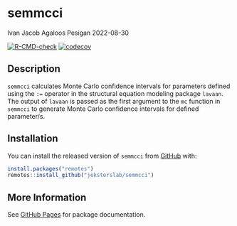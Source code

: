 semmcci
================
Ivan Jacob Agaloos Pesigan
2022-08-30

<!-- README.md is generated from README.Rmd. Please edit that file -->
<!-- badges: start -->

[![R-CMD-check](https://github.com/jeksterslab/semmcci/workflows/R-CMD-check/badge.svg)](https://github.com/jeksterslab/semmcci/actions)
[![codecov](https://codecov.io/gh/jeksterslab/semmcci/branch/main/graph/badge.svg)](https://codecov.io/gh/jeksterslab/semmcci)
<!-- badges: end -->

## Description

`semmcci` calculates Monte Carlo confidence intervals for parameters
defined using the `:=` operator in the structural equation modeling
package `lavaan`. The output of `lavaan` is passed as the first argument
to the `mc` function in `semmcci` to generate Monte Carlo confidence
intervals for defined parameter/s.

## Installation

You can install the released version of `semmcci` from
[GitHub](https://github.com/jeksterslab/semmcci) with:

``` r
install.packages("remotes")
remotes::install_github("jeksterslab/semmcci")
```

## More Information

See [GitHub Pages](https://jeksterslab.github.io/semmcci/index.html) for
package documentation.
